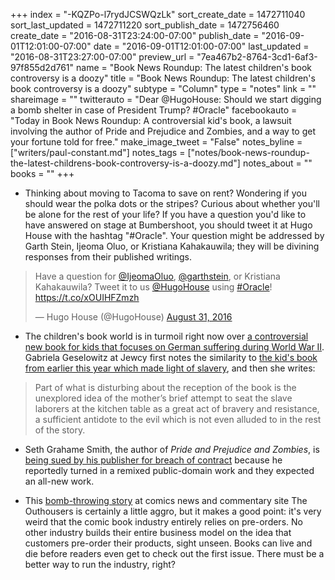 +++
index = "-KQZPo-l7rydJCSWQzLk"
sort_create_date = 1472711040
sort_last_updated = 1472711220
sort_publish_date = 1472756460
create_date = "2016-08-31T23:24:00-07:00"
publish_date = "2016-09-01T12:01:00-07:00"
date = "2016-09-01T12:01:00-07:00"
last_updated = "2016-08-31T23:27:00-07:00"
preview_url = "7ea467b2-8764-3cd1-6af3-97f855d2d761"
name = "Book News Roundup: The latest children's book controversy is a doozy"
title = "Book News Roundup: The latest children's book controversy is a doozy"
subtype = "Column"
type = "notes"
link = ""
shareimage = ""
twitterauto = "Dear @HugoHouse: Should we start digging a bomb shelter in case of President Trump? #Oracle"
facebookauto = "Today in Book News Roundup: A controversial kid's book, a lawsuit involving the author of Pride and Prejudice and Zombies, and a way to get your fortune told for free."
make_image_tweet = "False"
notes_byline = ["writers/paul-constant.md"]
notes_tags = ["notes/book-news-roundup-the-latest-childrens-book-controversy-is-a-doozy.md"]
notes_about = ""
books = ""
+++
* Thinking about moving to Tacoma to save on rent? Wondering if you should wear the polka dots or the stripes? Curious about whether you'll be alone for the rest of your life? If you have a question you'd like to have answered on stage at Bumbershoot, you should tweet it at Hugo House with the hashtag "#Oracle". Your question might be addressed by Garth Stein, Ijeoma Oluo, or Kristiana Kahakauwila; they will be divining responses from their published writings.

<blockquote class="twitter-tweet" data-lang="en"><p lang="tl" dir="ltr">Have a question for <a href="https://twitter.com/IjeomaOluo">@IjeomaOluo</a>, <a href="https://twitter.com/garthstein">@garthstein</a>, or Kristiana Kahakauwila? Tweet it to us <a href="https://twitter.com/HugoHouse">@HugoHouse</a> using <a href="https://twitter.com/hashtag/Oracle?src=hash">#Oracle</a>! <a href="https://t.co/xOUIHFZmzh">https://t.co/xOUIHFZmzh</a></p>&mdash; Hugo House (@HugoHouse) <a href="https://twitter.com/HugoHouse/status/771118291905421312">August 31, 2016</a></blockquote>

* The children's book world is in turmoil right now over [a controversial new book for kids that focuses on German suffering during World War II](http://jewcy.com/jewish-arts-and-culture/childrens-book-german-suffering-wwii). Gabriela Geselowitz at Jewcy first notes the similarity to [the kid's book from earlier this year which made light of slavery](http://www.seattlereviewofbooks.com/reviews/the-idea-of-freedom-might-be-too-great-a-temptation-for-them-to-resist/), and then she writes:

<blockquote>Part of what is disturbing about the reception of the book is the unexplored idea of the mother’s brief attempt to seat the slave laborers at the kitchen table as a great act of bravery and resistance, a sufficient antidote to the evil which is not even alluded to in the rest of the story.</blockquote>

* Seth Grahame Smith, the author of *Pride and Prejudice and Zombies*, is [being sued by his publisher for breach of contract](http://www.dailydot.com/parsec/seth-grahame-smith-publisher-sued-pride-prejudice/) because he reportedly turned in a remixed public-domain work and they expected an all-new work. 

* This [bomb-throwing story](http://www.theouthousers.com/index.php/features/136167-die-industry-die-or-why-letting-comics-fail-is-the-real-only-way-to-save-the-industry.html) at comics news and commentary site The Outhousers is certainly a little aggro, but it makes a good point: it's very weird that the comic book industry entirely relies on pre-orders. No other industry builds their entire business model on the idea that customers pre-order their products, sight unseen. Books can live and die before readers even get to check out the first issue. There must be a better way to run the industry, right?


